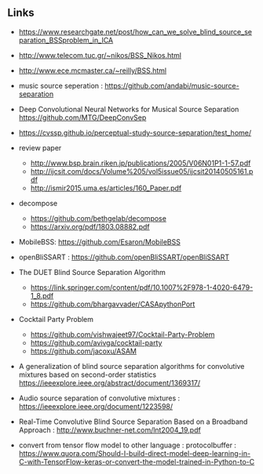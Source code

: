
## Links 
* https://www.researchgate.net/post/how_can_we_solve_blind_source_separation_BSSproblem_in_ICA
* http://www.telecom.tuc.gr/~nikos/BSS_Nikos.html
* http://www.ece.mcmaster.ca/~reilly/BSS.html

* music source seperation : https://github.com/andabi/music-source-separation
* Deep Convolutional Neural Networks for Musical Source Separation https://github.com/MTG/DeepConvSep

* https://cvssp.github.io/perceptual-study-source-separation/test_home/
* review paper 
   * http://www.bsp.brain.riken.jp/publications/2005/V06N01P1-1-57.pdf
   * http://ijcsit.com/docs/Volume%205/vol5issue05/ijcsit20140505161.pdf
   * http://ismir2015.uma.es/articles/160_Paper.pdf

* decompose
   * https://github.com/bethgelab/decompose
   * https://arxiv.org/pdf/1803.08882.pdf
* MobileBSS: https://github.com/Esaron/MobileBSS

* openBliSSART : https://github.com/openBliSSART/openBliSSART

* The DUET Blind Source Separation Algorithm
   * https://link.springer.com/content/pdf/10.1007%2F978-1-4020-6479-1_8.pdf
   * https://github.com/bhargavvader/CASApythonPort

* Cocktail Party Problem 
   * https://github.com/vishwajeet97/Cocktail-Party-Problem
   * https://github.com/avivga/cocktail-party
   * https://github.com/jacoxu/ASAM
   
* A generalization of blind source separation algorithms for convolutive mixtures based on second-order statistics https://ieeexplore.ieee.org/abstract/document/1369317/

* Audio source separation of convolutive mixtures : https://ieeexplore.ieee.org/document/1223598/
* Real-Time Convolutive Blind Source Separation Based on a Broadband Approach : http://www.buchner-net.com/lnt2004_19.pdf


* convert from tensor flow model to other language : protocolbuffer : https://www.quora.com/Should-I-build-direct-model-deep-learning-in-C-with-TensorFlow-keras-or-convert-the-model-trained-in-Python-to-C
